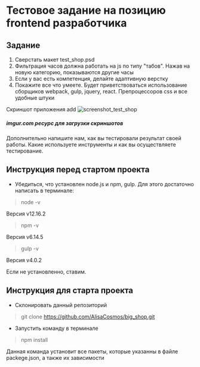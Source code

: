 # Тестовое задание на позицию frontend разработчика
## Задание

1. Сверстать макет test_shop.psd
2. Фильтрация часов должна работать на js по типу "табов". Нажав на новую категорию, показываются другие часы
3. Если у вас есть компетенция, делайте адаптивную верстку
4. Покажите все что умеете. Будет приветствоваться использование сборщиков webpack, gulp, jquery, react. Препроцессоров 
css и все удобные штуки

Скриншот приложения add
![screenshot_test_shop](https://imgur.com/efEKdwh)
##### imgur.com ресурс для загрузки скриншотов

Дополнительно напишите нам, как вы тестировали результат своей работы. Какие используете инструменты и как вы 
осуществляете тестирование.

## Инструкция перед стартом проекта

* Убедиться, что установлен node.js и npm, gulp. Для этого достаточно написать в терминале: 
> node -v

Версия v12.16.2

> npm -v

Версия v6.14.5

> gulp -v 

Версия v4.0.2

Если не установленно, ставим.

## Инструкция для старта проекта 

* Склонировать данный репозиторий 
> git clone https://github.com/AlisaCosmos/big_shop.git

* Запустить команду в терминале 
> npm install 

Данная команда установит все пакеты, которые указанны в файле packege.json, а также их зависимости  